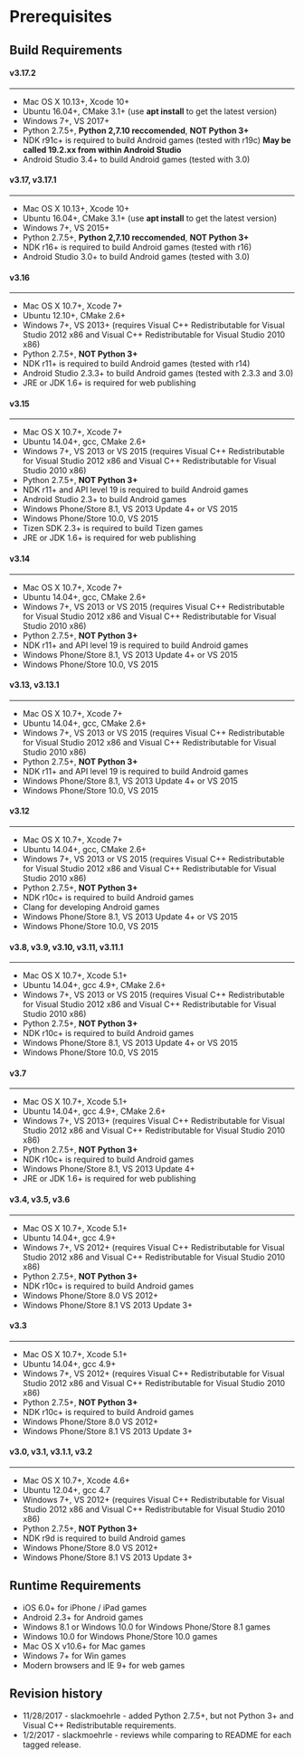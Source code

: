 # Prerequisites

**Build Requirements**
------------------

#### v3.17.2
---
* Mac OS X 10.13+, Xcode 10+
* Ubuntu 16.04+, CMake 3.1+ (use __apt install__ to get the latest version)
* Windows 7+, VS 2017+
* Python 2.7.5+, __Python 2,7.10 reccomended__, __NOT Python 3+__
* NDK r91c+ is required to build Android games (tested with r19c) __May be called **19.2.xx** from within Android Studio__
* Android Studio 3.4+ to build Android games (tested with 3.0)

#### v3.17, v3.17.1
---
* Mac OS X 10.13+, Xcode 10+
* Ubuntu 16.04+, CMake 3.1+ (use __apt install__ to get the latest version)
* Windows 7+, VS 2015+
* Python 2.7.5+, __Python 2,7.10 reccomended__, __NOT Python 3+__
* NDK r16+ is required to build Android games (tested with r16)
* Android Studio 3.0+ to build Android games (tested with 3.0)

#### v3.16
---
* Mac OS X 10.7+, Xcode 7+
* Ubuntu 12.10+, CMake 2.6+
* Windows 7+, VS 2013+ (requires Visual C++ Redistributable for Visual Studio 2012 x86 and Visual C++ Redistributable for Visual Studio 2010 x86)
* Python 2.7.5+, __NOT Python 3+__
* NDK r11+ is required to build Android games (tested with r14)
* Android Studio 2.3.3+ to build Android games (tested with 2.3.3 and 3.0)
* JRE or JDK 1.6+ is required for web publishing

#### v3.15
---
* Mac OS X 10.7+, Xcode 7+
* Ubuntu 14.04+, gcc, CMake 2.6+
* Windows 7+, VS 2013 or VS 2015 (requires Visual C++ Redistributable for Visual Studio 2012 x86 and Visual C++ Redistributable for Visual Studio 2010 x86)
* Python 2.7.5+, __NOT Python 3+__
* NDK r11+ and API level 19 is required to build Android games
* Android Studio 2.3+ to build Android games
* Windows Phone/Store 8.1, VS 2013 Update 4+ or VS 2015
* Windows Phone/Store 10.0, VS 2015
* Tizen SDK 2.3+ is required to build Tizen games
* JRE or JDK 1.6+ is required for web publishing

#### v3.14
---
* Mac OS X 10.7+, Xcode 7+
* Ubuntu 14.04+, gcc, CMake 2.6+
* Windows 7+, VS 2013 or VS 2015 (requires Visual C++ Redistributable for Visual Studio 2012 x86 and Visual C++ Redistributable for Visual Studio 2010 x86)
* Python 2.7.5+, __NOT Python 3+__
* NDK r11+ and API level 19 is required to build Android games
* Windows Phone/Store 8.1, VS 2013 Update 4+ or VS 2015
* Windows Phone/Store 10.0, VS 2015

#### v3.13, v3.13.1
---
* Mac OS X 10.7+, Xcode 7+
* Ubuntu 14.04+, gcc, CMake 2.6+
* Windows 7+, VS 2013 or VS 2015 (requires Visual C++ Redistributable for Visual Studio 2012 x86 and Visual C++ Redistributable for Visual Studio 2010 x86)
* Python 2.7.5+, __NOT Python 3+__
* NDK r11+ and API level 19 is required to build Android games
* Windows Phone/Store 8.1, VS 2013 Update 4+ or VS 2015
* Windows Phone/Store 10.0, VS 2015

#### v3.12
---
* Mac OS X 10.7+, Xcode 7+
* Ubuntu 14.04+, gcc, CMake 2.6+
* Windows 7+, VS 2013 or VS 2015 (requires Visual C++ Redistributable for Visual Studio 2012 x86 and Visual C++ Redistributable for Visual Studio 2010 x86)
* Python 2.7.5+, __NOT Python 3+__
* NDK r10c+ is required to build Android games
* Clang for developing Android games
* Windows Phone/Store 8.1, VS 2013 Update 4+ or VS 2015
* Windows Phone/Store 10.0, VS 2015

#### v3.8, v3.9, v3.10, v3.11, v3.11.1
---
* Mac OS X 10.7+, Xcode 5.1+
* Ubuntu 14.04+, gcc 4.9+, CMake 2.6+
* Windows 7+, VS 2013 or VS 2015 (requires Visual C++ Redistributable for Visual Studio 2012 x86 and Visual C++ Redistributable for Visual Studio 2010 x86)
* Python 2.7.5+, __NOT Python 3+__
* NDK r10c+ is required to build Android games
* Windows Phone/Store 8.1, VS 2013 Update 4+ or VS 2015
* Windows Phone/Store 10.0, VS 2015

#### v3.7
---
* Mac OS X 10.7+, Xcode 5.1+
* Ubuntu 14.04+, gcc 4.9+, CMake 2.6+
* Windows 7+, VS 2013+ (requires Visual C++ Redistributable for Visual Studio 2012 x86 and Visual C++ Redistributable for Visual Studio 2010 x86)
* Python 2.7.5+, __NOT Python 3+__
* NDK r10c+ is required to build Android games
* Windows Phone/Store 8.1, VS 2013 Update 4+
* JRE or JDK 1.6+ is required for web publishing

#### v3.4, v3.5, v3.6
---
* Mac OS X 10.7+, Xcode 5.1+
* Ubuntu 14.04+, gcc 4.9+
* Windows 7+, VS 2012+ (requires Visual C++ Redistributable for Visual Studio 2012 x86 and Visual C++ Redistributable for Visual Studio 2010 x86)
* Python 2.7.5+, __NOT Python 3+__
* NDK r10c+ is required to build Android games
* Windows Phone/Store 8.0 VS 2012+
* Windows Phone/Store 8.1 VS 2013 Update 3+


#### v3.3
---
* Mac OS X 10.7+, Xcode 5.1+
* Ubuntu 14.04+, gcc 4.9+
* Windows 7+, VS 2012+ (requires Visual C++ Redistributable for Visual Studio 2012 x86 and Visual C++ Redistributable for Visual Studio 2010 x86)
* Python 2.7.5+, __NOT Python 3+__
* NDK r10c+ is required to build Android games
* Windows Phone/Store 8.0 VS 2012+
* Windows Phone/Store 8.1 VS 2013 Update 3+

#### v3.0, v3.1, v3.1.1, v3.2
---
* Mac OS X 10.7+, Xcode 4.6+
* Ubuntu 12.04+, gcc 4.7
* Windows 7+, VS 2012+ (requires Visual C++ Redistributable for Visual Studio 2012 x86 and Visual C++ Redistributable for Visual Studio 2010 x86)
* Python 2.7.5+, __NOT Python 3+__
* NDK r9d is required to build Android games
* Windows Phone/Store 8.0 VS 2012+
* Windows Phone/Store 8.1 VS 2013 Update 3+

**Runtime Requirements**
--------------------

* iOS 6.0+ for iPhone / iPad games
* Android 2.3+ for Android games
* Windows 8.1 or Windows 10.0 for Windows Phone/Store 8.1 games
* Windows 10.0 for Windows Phone/Store 10.0  games
* Mac OS X v10.6+ for Mac games
* Windows 7+ for Win games
* Modern browsers and IE 9+ for web games

## Revision history
* 11/28/2017 - slackmoehrle - added Python 2.7.5+, but not Python 3+ and Visual C++ Redistributable requirements.
* 1/2/2017 - slackmoehrle - reviews while comparing to README for each tagged release.
